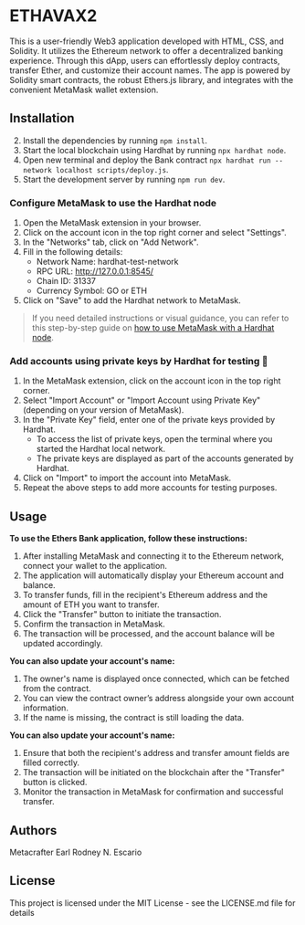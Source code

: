 # ETHAVAX2

This is a user-friendly Web3 application developed with HTML, CSS, and Solidity. It utilizes the Ethereum network to offer a decentralized banking experience. Through this dApp, users can effortlessly deploy contracts, transfer Ether, and customize their account names. The app is powered by Solidity smart contracts, the robust Ethers.js library, and integrates with the convenient MetaMask wallet extension.

## Installation

2. Install the dependencies by running `npm install`.
3. Start the local blockchain using Hardhat by running `npx hardhat node`.
4. Open new terminal and deploy the Bank contract `npx hardhat run --network localhost scripts/deploy.js`.
5. Start the development server by running `npm run dev`.

### Configure MetaMask to use the Hardhat node

1. Open the MetaMask extension in your browser.
2. Click on the account icon in the top right corner and select "Settings".
3. In the "Networks" tab, click on "Add Network".
4. Fill in the following details:
   - Network Name: hardhat-test-network
   - RPC URL: http://127.0.0.1:8545/
   - Chain ID: 31337
   - Currency Symbol: GO or ETH
5. Click on "Save" to add the Hardhat network to MetaMask.
   
> If you need detailed instructions or visual guidance, you can refer to this step-by-step guide on [how to use MetaMask with a Hardhat node](https://support.chainstack.com/hc/en-us/articles/4408642503449-Using-MetaMask-with-a-Hardhat-node).

### Add accounts using private keys by Hardhat for testing 🔑

1. In the MetaMask extension, click on the account icon in the top right corner.
2. Select "Import Account" or "Import Account using Private Key" (depending on your version of MetaMask).
3. In the "Private Key" field, enter one of the private keys provided by Hardhat.
   - To access the list of private keys, open the terminal where you started the Hardhat local network.
   - The private keys are displayed as part of the accounts generated by Hardhat.
4. Click on "Import" to import the account into MetaMask.
5. Repeat the above steps to add more accounts for testing purposes.

## Usage

**To use the Ethers Bank application, follow these instructions:**

1. After installing MetaMask and connecting it to the Ethereum network, connect your wallet to the application.
2. The application will automatically display your Ethereum account and balance.
3. To transfer funds, fill in the recipient's Ethereum address and the amount of ETH you want to transfer.
4. Click the "Transfer" button to initiate the transaction.
5. Confirm the transaction in MetaMask.
6. The transaction will be processed, and the account balance will be updated accordingly.

**You can also update your account's name:**

1. The owner's name is displayed once connected, which can be fetched from the contract.
2. You can view the contract owner’s address alongside your own account information.
3. If the name is missing, the contract is still loading the data.

**You can also update your account's name:**

1. Ensure that both the recipient's address and transfer amount fields are filled correctly.
2. The transaction will be initiated on the blockchain after the "Transfer" button is clicked.
3. Monitor the transaction in MetaMask for confirmation and successful transfer.

## Authors

Metacrafter Earl Rodney N. Escario

## License

This project is licensed under the MIT License - see the LICENSE.md file for details
